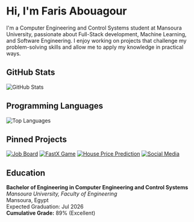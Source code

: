 # Hi, I'm Faris Abouagour

I'm a Computer Engineering and Control Systems student at Mansoura University, passionate about Full-Stack development, Machine Learning, and Software Engineering. I enjoy working on projects that challenge my problem-solving skills and allow me to apply my knowledge in practical ways.

## GitHub Stats
![GitHub Stats](https://github-readme-stats.vercel.app/api?username=faris-agour&show_icons=true&count_private=true&hide=contribs,prs)

## Programming Languages
![Top Languages](https://github-readme-stats.vercel.app/api/top-langs/?username=faris-agour&layout=compact)

## Pinned Projects
[![Job Board](https://github-readme-stats.vercel.app/api/pin/?username=faris-agour&repo=django-job-board)](https://github.com/fares-agour/django-job-board)
[![FastX Game](https://github-readme-stats.vercel.app/api/pin/?username=faris-agour&repo=fastX-game)](https://github.com/fares-agour/fastX-game)
[![House Price Prediction](https://github-readme-stats.vercel.app/api/pin/?username=faris-agour&repo=house-price-prediction)](https://github.com/fares-agour/house-price-prediction)
[![Social Media](https://github-readme-stats.vercel.app/api/pin/?username=faris-agour&repo=Django-Social-Media)](https://github.com/fares-agour/Django-Social-Media)


## Education

**Bachelor of Engineering in Computer Engineering and Control Systems**  
*Mansoura University, Faculty of Engineering*  
Mansoura, Egypt  
Expected Graduation: Jul 2026  
**Cumulative Grade:** 89% (Excellent)
